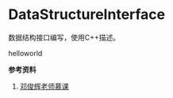 # DataStructureInterface

数据结构接口编写，使用C++描述。

helloworld

**参考资料**

1. [邓俊辉老师慕课](https://dsa.cs.tsinghua.edu.cn/~deng/ds/dsacpp/index.htm)